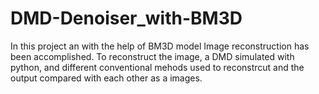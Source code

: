 # DMD-Denoiser_with-BM3D
In this project an with the help of BM3D model Image reconstruction has been accomplished. To reconstruct the image, a DMD simulated with python, and different conventional mehods used to reconstrcut and the output compared with each other as a images.
